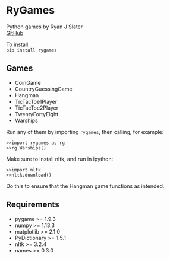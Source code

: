 # RyGames

Python games by Ryan J Slater<br>
[GitHub](https://github.com/rjslater2000/RyGames)

To install:<br>
`pip install rygames`

## Games

* CoinGame
* CountryGuessingGame
* Hangman
* TicTacToe1Player
* TicTacToe2Player
* TwentyFortyEight
* Warships

Run any of them by importing `rygames`, then calling, for example:

```
>>import rygames as rg
>>rg.Warships()
```

Make sure to install nltk, and run in ipython:

```
>>import nltk
>>nltk.download()
```

Do this to ensure that the Hangman game functions as intended.

## Requirements

* pygame >= 1.9.3
* numpy >= 1.13.3
* matplotlib >= 2.1.0
* PyDictionary >= 1.5.1
* nltk >= 3.2.4
* names >= 0.3.0
